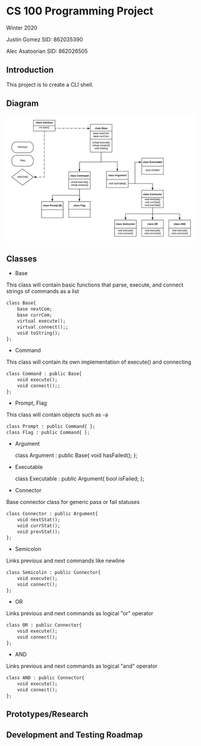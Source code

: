 # CS 100 Programming Project
Winter 2020

Justin Gomez 		SID: 862035390

Alec Asatoorian 	SID: 862026505


## Introduction
This project is to create a CLI shell.

## Diagram
![](images/FlowChart.jpeg)

## Classes

* Base

This class will contain basic functions that  parse, execute, and connect strings of commands as a list 


    class Base{
    	base nextCom;
    	base currCom;
    	virtual execute();
    	virtual connect();;
    	void toString();
    };


* Command

This class will contain its own implementation of execute() and connecting


    class Command : public Base{
    	void execute();
    	void connect();;
    };


* Prompt, Flag

This class will contain objects such as -a


    class Prompt : public Command{ };
    class Flag : public Command{ };


* Argument


    class Argument : public Base{
    	void hasFailed();
    };


* Executable


    class Executable : public Argument{
    	bool isFailed;
    };


* Connector

Base connector class for generic pass or fail statuses


    class Connector : public Argument{
    	void nextStat();
    	void currStat();
    	void prevStat();
    };


* Semicolon

Links previous and next commands like newline


    class Semicolin : public Connector{
    	void execute();
    	void connect();
    };


* OR

Links previous and next commands as logical "or" operator


    class OR : public Connector{
    	void execute();
    	void connect();
    };


* AND

Links previous and next commands as logical "and" operator


    class AND : public Connector{
    	void execute();
    	void connect();
    };



## Prototypes/Research

## Development and Testing Roadmap

